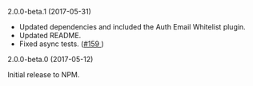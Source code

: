 <stache
  pageTitle="May"
  navOrder="120"
  showTableOfContents="true">

  <stache-page-anchor>
    2.0.0-beta.1 (2017-05-31)
  </stache-page-anchor>

  <ul>
    <li>
      Updated dependencies and included the Auth Email Whitelist plugin.
    </li>
    <li>
      Updated README.
    </li>
    <li>
      Fixed async tests. (<a href="https://github.com/blackbaud/stache2/issues/159">#159 <i class="fa fa-external-link" aria-hidden="true"></i></a>)
    </li>
  </ul>

  <stache-page-anchor>
    2.0.0-beta.0 (2017-05-12)
  </stache-page-anchor>

  <p>
    Initial release to NPM.
  </p>
</stache>
